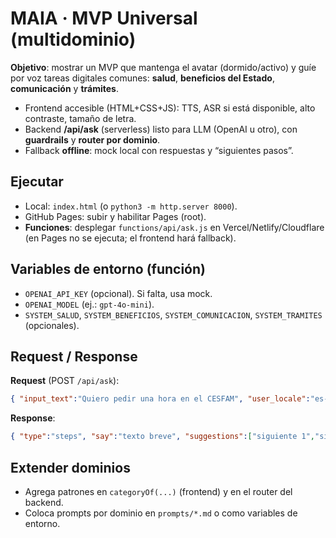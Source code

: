 # MAIA · MVP Universal (multidominio)

**Objetivo**: mostrar un MVP que mantenga el avatar (dormido/activo) y guíe por voz tareas digitales comunes: **salud**, **beneficios del Estado**, **comunicación** y **trámites**.

- Frontend accesible (HTML+CSS+JS): TTS, ASR si está disponible, alto contraste, tamaño de letra.
- Backend **/api/ask** (serverless) listo para LLM (OpenAI u otro), con **guardrails** y **router por dominio**.
- Fallback **offline**: mock local con respuestas y “siguientes pasos”.

## Ejecutar
- Local: `index.html` (o `python3 -m http.server 8000`).
- GitHub Pages: subir y habilitar Pages (root).  
- **Funciones**: desplegar `functions/api/ask.js` en Vercel/Netlify/Cloudflare (en Pages no se ejecuta; el frontend hará fallback).

## Variables de entorno (función)
- `OPENAI_API_KEY` (opcional). Si falta, usa mock.
- `OPENAI_MODEL` (ej.: `gpt-4o-mini`).
- `SYSTEM_SALUD`, `SYSTEM_BENEFICIOS`, `SYSTEM_COMUNICACION`, `SYSTEM_TRAMITES` (opcionales).

## Request / Response
**Request** (POST `/api/ask`):
```json
{ "input_text":"Quiero pedir una hora en el CESFAM", "user_locale":"es-CL", "channel":"voice" }
```
**Response**:
```json
{ "type":"steps", "say":"texto breve", "suggestions":["siguiente 1","siguiente 2"] }
```

## Extender dominios
- Agrega patrones en `categoryOf(...)` (frontend) y en el router del backend.
- Coloca prompts por dominio en `prompts/*.md` o como variables de entorno.
